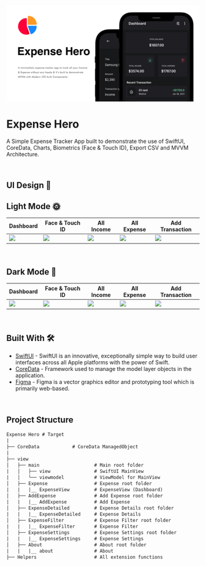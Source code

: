 ![GitHub Cards Preview](https://github.com/omargeo/Expense-APP/blob/main/art/EXPENS-APP_COVER.png)

# Expense Hero
A Simple Expense Tracker App built to demonstrate the use of SwiftUI, CoreData, Charts, Biometrics (Face & Touch ID), Export CSV and MVVM Architecture. 

<br />
  
## UI Design 🎨


## Light Mode 🌞
Dashboard | Face & Touch ID | All Income | All Expense | Add Transaction 
--- | --- | --- |--- |--- 
![](https://github.com/sameersyd/Expenso/blob/main/art/dashboard.png) | ![](https://github.com/sameersyd/Expenso-iOS/blob/main/art/auth_faceid.png) | ![](https://github.com/sameersyd/Expenso-iOS/blob/main/art/income_stat.png) | ![](https://github.com/sameersyd/Expenso-iOS/blob/main/art/expense_stat.png) | ![](https://github.com/sameersyd/Expenso-iOS/blob/main/art/add_transaction_attach.png) 

<br />

## Dark Mode 🌚
Dashboard | Face & Touch ID | All Income | All Expense | Add Transaction 
--- | --- | --- |--- |--- 
![](https://github.com/sameersyd/Expenso/blob/main/art/dashboard_dark.png) | ![](https://github.com/sameersyd/Expenso-iOS/blob/main/art/auth_faceid_dk.png) | ![](https://github.com/sameersyd/Expenso-iOS/blob/main/art/income_stat_dk.png) | ![](https://github.com/sameersyd/Expenso-iOS/blob/main/art/expense_stat_dk.png) | ![](https://github.com/sameersyd/Expenso-iOS/blob/main/art/add_transaction_attach_dark.png) 

<br />

## Built With 🛠
- [SwiftUI](https://developer.apple.com/documentation/swiftui/) - SwiftUI is an innovative, exceptionally simple way to build user interfaces across all Apple platforms with the power of Swift.
- [CoreData](https://developer.apple.com/documentation/coredata) - Framework used to manage the model layer objects in the application.
- [Figma](https://figma.com/) - Figma is a vector graphics editor and prototyping tool which is primarily web-based.

<br />

## Project Structure
    
    Expense Hero # Target
    |
    ├── CoreData            # CoreData ManagedObject
    |
    ├── view
    │   ├── main                    # Main root folder
    |   │   ├── view                # SwiftUI MainView
    |   │   └── viewmodel           # ViewModel for MainView
    │   ├── Expense                 # Expense root folder
    |   |   |__ ExpenseView         # ExpenseView (Dashboard)
    │   ├── AddExpense              # Add Expense root folder
    |   |   |__ AddExpense          # Add Expense
    │   ├── ExpenseDetailed         # Expense Details root folder
    |   |   |__ ExpenseDetailed     # Expense Details
    │   ├── ExpenseFilter           # Expense Filter root folder
    |   |   |__ ExpenseFilter       # Expense Filter
    │   ├── ExpenseSettings         # Expense Settings root folder
    |   |   |__ ExpenseSettings     # Expense Settings
    │   ├── About                   # About root folder
    |   |   |__ about               # About
    ├── Helpers                     # All extension functions


<br />
